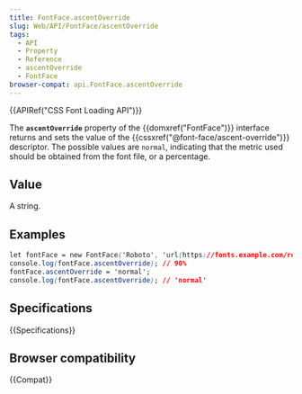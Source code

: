```yaml
---
title: FontFace.ascentOverride
slug: Web/API/FontFace/ascentOverride
tags:
  - API
  - Property
  - Reference
  - ascentOverride
  - FontFace
browser-compat: api.FontFace.ascentOverride
---
```

{{APIRef("CSS Font Loading API")}}

The **`ascentOverride`** property of the {{domxref("FontFace")}} interface returns and sets the value of the {{cssxref("@font-face/ascent-override")}} descriptor. The possible values are `normal`, indicating that the metric used should be obtained from the font file, or a percentage.

## Value

A string.

## Examples

```css
let fontFace = new FontFace('Roboto', 'url(https://fonts.example.com/roboto.woff2)', {'ascentOverride':'90%'});
console.log(fontFace.ascentOverride); // 90%
fontFace.ascentOverride = 'normal';
console.log(fontFace.ascentOverride); // 'normal'
```

## Specifications

{{Specifications}}

## Browser compatibility

{{Compat}}
